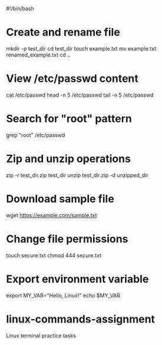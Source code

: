 #!/bin/bash

# Create and rename file
mkdir -p test_dir
cd test_dir
touch example.txt
mv example.txt renamed_example.txt
cd ..

# View /etc/passwd content
cat /etc/passwd
head -n 5 /etc/passwd
tail -n 5 /etc/passwd

# Search for "root" pattern
grep "root" /etc/passwd

# Zip and unzip operations
zip -r test_dir.zip test_dir
unzip test_dir.zip -d unzipped_dir

# Download sample file
wget https://example.com/sample.txt

# Change file permissions
touch secure.txt
chmod 444 secure.txt

# Export environment variable
export MY_VAR="Hello, Linux!"
echo $MY_VAR

# linux-commands-assignment
Linux terminal practice tasks
